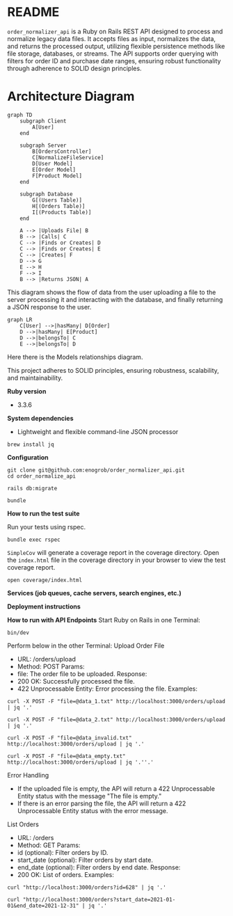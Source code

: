 # README

`order_normalizer_api` is a Ruby on Rails REST API designed to process and normalize legacy data files. It accepts files as input, normalizes the data, and returns the processed output, utilizing flexible persistence methods like file storage, databases, or streams. The API supports order querying with filters for order ID and purchase date ranges, ensuring robust functionality through adherence to SOLID design principles.

# Architecture Diagram

```mermaid
graph TD
    subgraph Client
        A[User]
    end

    subgraph Server
        B[OrdersController]
        C[NormalizeFileService]
        D[User Model]
        E[Order Model]
        F[Product Model]
    end

    subgraph Database
        G[(Users Table)]
        H[(Orders Table)]
        I[(Products Table)]
    end

    A --> |Uploads File| B
    B --> |Calls| C
    C --> |Finds or Creates| D
    C --> |Finds or Creates| E
    C --> |Creates| F
    D --> G
    E --> H
    F --> I
    B --> |Returns JSON| A
```    

This diagram shows the flow of data from the user uploading a file to the server processing it and interacting with the database, and finally returning a JSON response to the user. 

```mermaid
graph LR
    C[User] -->|hasMany| D[Order]
    D -->|hasMany| E[Product]
    D -->|belongsTo| C
    E -->|belongsTo| D
```

Here there is the Models relationships diagram.

This project adheres to SOLID principles, ensuring robustness, scalability, and maintainability.

**Ruby version**
- 3.3.6

**System dependencies**
- Lightweight and flexible command-line JSON processor
```shell
brew install jq
```

**Configuration**
```shell 
git clone git@github.com:enogrob/order_normalizer_api.git
cd order_normalize_api
```

```shell
rails db:migrate
```

```shell
bundle
```

**How to run the test suite**

Run your tests  using rspec. 
```shell
bundle exec rspec
```

`SimpleCov` will generate a coverage report in the coverage directory.
Open the `index.html` file in the coverage directory in your browser to view the test coverage report.
```shell
open coverage/index.html
```

**Services (job queues, cache servers, search engines, etc.)**

**Deployment instructions**

**How to run with API Endpoints**
Start Ruby on Rails in one Terminal:
```shell
bin/dev
```

Perform below in the other Terminal:
Upload Order File
* URL: /orders/upload
* Method: POST
Params:
* file: The order file to be uploaded.
Response:
* 200 OK: Successfully processed the file.
* 422 Unprocessable Entity: Error processing the file.
Examples:
```shell
curl -X POST -F "file=@data_1.txt" http://localhost:3000/orders/upload | jq '.'
```

```shell
curl -X POST -F "file=@data_2.txt" http://localhost:3000/orders/upload | jq '.'
```

```shell
curl -X POST -F "file=@data_invalid.txt" http://localhost:3000/orders/upload | jq '.'
```

```shell
curl -X POST -F "file=@data_empty.txt" http://localhost:3000/orders/upload | jq '.''.'
```

Error Handling
* If the uploaded file is empty, the API will return a 422 Unprocessable Entity status with the message "The file is empty."
* If there is an error parsing the file, the API will return a 422 Unprocessable Entity status with the error message.

List Orders
* URL: /orders
* Method: GET
Params:
* id (optional): Filter orders by ID.
* start_date (optional): Filter orders by start date.
* end_date (optional): Filter orders by end date.
Response:
* 200 OK: List of orders.
Examples:
```shell
curl "http://localhost:3000/orders?id=628" | jq '.'
```

```shell
curl "http://localhost:3000/orders?start_date=2021-01-01&end_date=2021-12-31" | jq '.'
```
